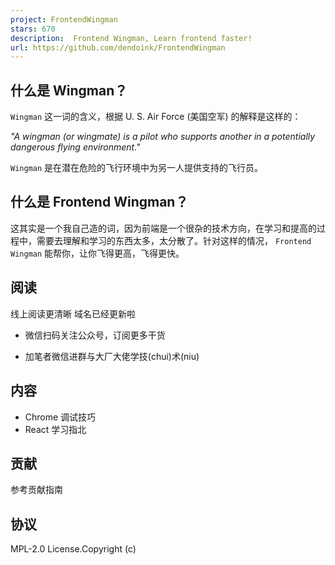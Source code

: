 ```yaml
---
project: FrontendWingman
stars: 670
description:  Frontend Wingman, Learn frontend faster!
url: https://github.com/dendoink/FrontendWingman
---
```


什么是 Wingman？
------------

`Wingman` 这一词的含义，根据 U. S. Air Force (美国空军) 的解释是这样的：

_"A wingman (or wingmate) is a pilot who supports another in a potentially dangerous flying environment."_

`Wingman` 是在潜在危险的飞行环境中为另一人提供支持的飞行员。

什么是 Frontend Wingman？
---------------------

这其实是一个我自己造的词，因为前端是一个很杂的技术方向，在学习和提高的过程中，需要去理解和学习的东西太多，太分散了。针对这样的情况， `Frontend Wingman` 能帮你，让你飞得更高，飞得更快。

阅读
--

线上阅读更清晰 域名已经更新啦

-   微信扫码关注公众号，订阅更多干货

-   加笔者微信进群与大厂大佬学技(chui)术(niu)

内容
--

-   Chrome 调试技巧
-   React 学习指北

贡献
--

参考贡献指南

协议
--

MPL-2.0 License.Copyright (c)
